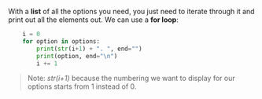 <!--title={printMenu()}-->

<!--badges={Python:30,Software Engineering:10}-->

<!--concepts={ForLoops.mdx, NumericalOperators.mdx, Lists.mdx, PrintStatements.mdx, Strings.mdx}-->

With a **list** of all the options you need, you just need to iterate through it and print out all the elements out. We can use a **for loop**:

```python
    i = 0
    for option in options:
        print(str(i+1) + ". ", end="")
        print(option, end="\n")
        i += 1
```

> Note: *str(i+1)* because the numbering we want to display for our options starts from 1 instead of 0.